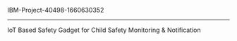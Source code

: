 IBM-Project-40498-1660630352
________________________________________ 
  
IoT Based Safety Gadget for Child Safety Monitoring & Notification
